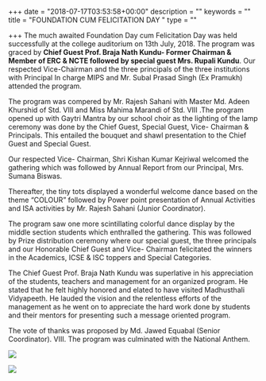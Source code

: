 +++
date = "2018-07-17T03:53:58+00:00"
description = ""
keywords = ""
title = "FOUNDATION CUM FELICITATION DAY "
type = ""

+++
The much awaited Foundation Day cum Felicitation Day was held successfully at the college auditorium on 13th July, 2018. The program was graced by **Chief Guest Prof. Braja Nath Kundu- Former Chairman & Member of ERC & NCTE followed by special guest Mrs. Rupali Kundu**. Our respected Vice-Chairman and the three principals of the three institutions with Principal In charge MIPS and Mr. Subal Prasad Singh (Ex Pramukh) attended the program.

The program was compered by Mr. Rajesh Sahani with Master Md. Adeen Khurshid of Std. VIII and Miss Mahima Marandi of Std. VIII .The program opened up with Gaytri Mantra by our school choir as the lighting of the lamp ceremony was done by the Chief Guest, Special Guest, Vice- Chairman & Principals. This entailed the bouquet and shawl presentation to the Chief Guest and Special Guest.

Our respected Vice- Chairman, Shri Kishan Kumar Kejriwal welcomed the gathering which was followed by Annual Report from our Principal, Mrs. Sumana Biswas.

Thereafter, the tiny tots displayed a wonderful welcome dance based on the theme “COLOUR” followed by Power point presentation of Annual Activities and ISA activities by Mr. Rajesh Sahani (Junior Coordinator).

The program saw one more scintillating colorful dance display by the middle section students which enthralled the gathering. This was followed by Prize distribution ceremony where our special guest, the three principals and our Honorable Chief Guest and Vice- Chairman felicitated the winners in the Academics, ICSE & ISC toppers and Special Categories.

The Chief Guest Prof. Braja Nath Kundu was superlative in his appreciation of the students, teachers and management for an organized program. He stated that he felt highly honored and elated to have visited Madhusthali Vidyapeeth. He lauded the vision and the relentless efforts of the management as he went on to appreciate the hard work done by students and their mentors for presenting such a message oriented program.

The vote of thanks was proposed by Md. Jawed Equabal (Senior Coordinator). VIII. The program was culminated with the National Anthem.

![](/uploads/2018/07/18/mv.jpg)

![](/uploads/2018/07/18/mv1.jpg)